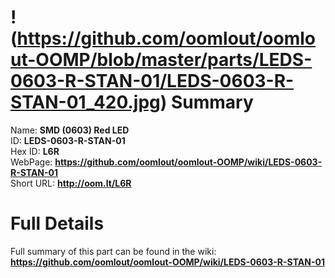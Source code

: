 
!(https://github.com/oomlout/oomlout-OOMP/blob/master/parts/LEDS-0603-R-STAN-01/LEDS-0603-R-STAN-01_420.jpg)
Summary
=================
  
Name: __SMD (0603) Red LED__    
ID: __LEDS-0603-R-STAN-01__   
Hex ID: __L6R__   
WebPage: __https://github.com/oomlout/oomlout-OOMP/wiki/LEDS-0603-R-STAN-01__   
Short URL: __http://oom.lt/L6R__   

Full Details
==========================
Full summary of this part can be found in the wiki:   
__https://github.com/oomlout/oomlout-OOMP/wiki/LEDS-0603-R-STAN-01__    

